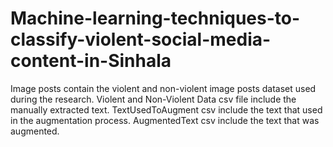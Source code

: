 # Machine-learning-techniques-to-classify-violent-social-media-content-in-Sinhala
Image posts contain the violent and non-violent image posts dataset used during the research.
Violent and Non-Violent Data csv file include the manually extracted text.
TextUsedToAugment csv include the text that used in the augmentation process.
AugmentedText csv include the text that was augmented.
